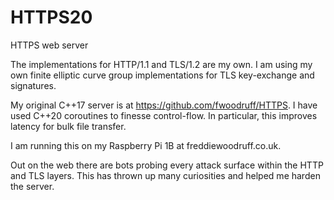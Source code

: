 # HTTPS20
HTTPS web server

The implementations for HTTP/1.1 and TLS/1.2 are my own. I am using my own finite elliptic curve group implementations
for TLS key-exchange and signatures.

My original C++17 server is at https://github.com/fwoodruff/HTTPS.
I have used C++20 coroutines to finesse control-flow.
In particular, this improves latency for bulk file transfer.

I am running this on my Raspberry Pi 1B at freddiewoodruff.co.uk.

Out on the web there are bots probing every attack surface within the HTTP and TLS layers.
This has thrown up many curiosities and helped me harden the server.
